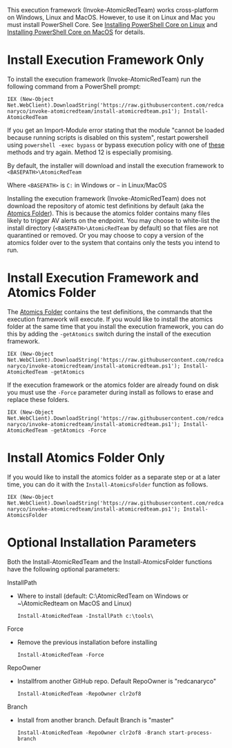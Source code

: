This execution framework (Invoke-AtomicRedTeam) works cross-platform on Windows, Linux and MacOS. However, to use it on Linux and Mac you must install PowerShell Core. See [Installing PowerShell Core on Linux](https://docs.microsoft.com/en-us/powershell/scripting/install/installing-powershell-core-on-linux?view=powershell-6) and [Installing PowerShell Core on MacOS](https://docs.microsoft.com/en-us/powershell/scripting/install/installing-powershell-core-on-macos?view=powershell-6) for details.

# Install Execution Framework Only

To install the execution framework (Invoke-AtomicRedTeam) run the following command from a PowerShell prompt:

`IEX (New-Object Net.WebClient).DownloadString('https://raw.githubusercontent.com/redcanaryco/invoke-atomicredteam/install-atomicredteam.ps1'); Install-AtomicRedTeam`

If you get an Import-Module error stating that the module "cannot be loaded because running scripts is disabled on this system", restart powershell using `powershell -exec bypass` or bypass execution policy with one of [these](https://blog.netspi.com/15-ways-to-bypass-the-powershell-execution-policy/) methods and try again. Method 12 is especially promising.

By default, the installer will download and install the execution framework to `<BASEPATH>\AtomicRedTeam`

Where `<BASEPATH>` is `C:` in Windows or `~` in Linux/MacOS

Installing the execution framework (Invoke-AtomicRedTeam) does not download the repository of atomic test definitions by default (aka the [Atomics Folder](https://github.com/redcanaryco/atomic-red-team/tree/master/atomics)). This is because the atomics folder contains many files likely to trigger AV alerts on the endpoint. You may choose to white-list the install directory (`<BASEPATH>\AtomicRedTeam` by default) so that files are not quarantined or removed. Or you may choose to copy a version of the atomics folder over to the system that contains only the tests you intend to run.

# Install Execution Framework and Atomics Folder

The [Atomics Folder](https://github.com/redcanaryco/atomic-red-team/tree/master/atomics) contains the test definitions, the commands that the execution framework will execute. If you would like to install the atomics folder at the same time that you install the execution framework, you can do this by adding the `-getAtomics` switch during the install of the execution framework.

`IEX (New-Object Net.WebClient).DownloadString('https://raw.githubusercontent.com/redcanaryco/invoke-atomicredteam/install-atomicredteam.ps1'); Install-AtomicRedTeam -getAtomics`

If the execution framework or the atomics folder are already found on disk you must use the `-Force` parameter during install as follows to erase and replace these folders.

`IEX (New-Object Net.WebClient).DownloadString('https://raw.githubusercontent.com/redcanaryco/invoke-atomicredteam/install-atomicredteam.ps1'); Install-AtomicRedTeam -getAtomics -Force`

# Install Atomics Folder Only

If you would like to install the atomics folder as a separate step or at a later time, you can do it with the `Install-AtomicsFolder` function as follows.

`IEX (New-Object Net.WebClient).DownloadString('https://raw.githubusercontent.com/redcanaryco/invoke-atomicredteam/install-atomicredteam.ps1'); Install-AtomicsFolder`

# Optional Installation Parameters

Both the Install-AtomicRedTeam and the Install-AtomicsFolder functions have the following optional parameters:

InstallPath
- Where to install (default: C:\AtomicRedTeam on Windows or ~\AtomicRedteam on MacOS and Linux)

    `Install-AtomicRedTeam -InstallPath c:\tools\`

Force
- Remove the previous installation before installing

	`Install-AtomicRedTeam -Force`

RepoOwner
- Installfrom another GitHub repo. Default RepoOwner is "redcanaryco"

	`Install-AtomicRedTeam -RepoOwner clr2of8`

Branch
- Install from another branch. Default Branch is "master"

	`Install-AtomicRedTeam -RepoOwner clr2of8 -Branch start-process-branch`
